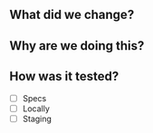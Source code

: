 ## What did we change?

## Why are we doing this?

## How was it tested?
- [ ] Specs
- [ ] Locally
- [ ] Staging
